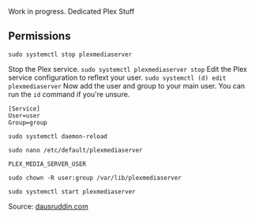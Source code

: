 Work in progress. Dedicated Plex Stuff

## Permissions
```
sudo systemctl stop plexmediaserver
```
Stop the Plex service. `sudo systemctl plexmediaserver stop` Edit the Plex service configuration to reflext your user. `sudo systemctl (d) edit plexmediaserver` Now add the user and group to your main user. You can run the `id` command if you're unsure.
```
[Service]
User=user
Group=group
```
```
sudo systemctl daemon-reload
```
```
sudo nano /etc/default/plexmediaserver 
```
```
PLEX_MEDIA_SERVER_USER
```
```
sudo chown -R user:group /var/lib/plexmediaserver
```
```
sudo systemctl start plexmediaserver
```
Source: [dausruddin.com](https://dausruddin.com/how-to-change-plex-user-running-under-in-ubuntu/)
